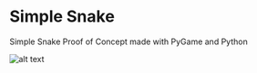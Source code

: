 # Simple Snake

Simple Snake Proof of Concept made with PyGame and Python

![alt text](https://ibb.co/gxbgDo "Screenshot of Game")